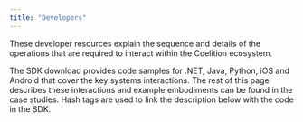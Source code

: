 ```yaml
---
title: "Developers"
---
```


These developer resources explain the sequence and details of the operations that are required to interact within the Coelition ecosystem.

The SDK download provides code samples for .NET, Java, Python, iOS and Android that cover the key systems interactions. The rest of this page describes these interactions and example embodiments can be found in the case studies. Hash tags are used to link the description below with the code in the SDK.


